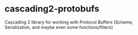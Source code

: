 cascading2-protobufs
====================

Cascading 2 library for working with Protocol Buffers (Scheme, Serialization, and maybe even some functions/filters)